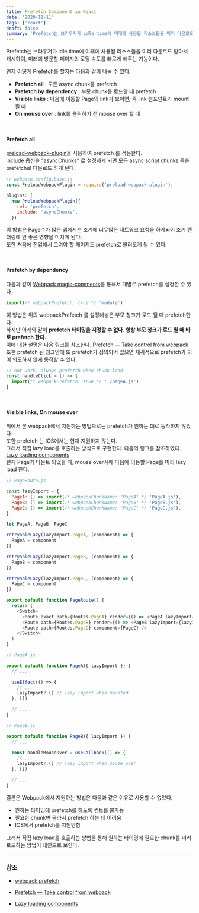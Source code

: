 ```yaml
---
title: Prefetch Component in React
date: '2020-11-11'
tags: ['react']
draft: false
summary: 'Prefetch는 브라우저가 idle time에 미래에 사용될 리소스들을 미리 다운로드 받아서 캐시하여, 미래에 방문할 페이지의 로딩 속도를 빠르게 해주는 기능이다.'
---
```


Prefetch는 브라우저가 idle time에 미래에 사용될 리소스들을 미리 다운로드 받아서 캐시하여, 미래에 방문할 페이지의 로딩 속도를 빠르게 해주는 기능이다.

언제 어떻게 Prefetch를 할지는 다음과 같이 나눌 수 있다.

- **Prefetch all** : 모든 async chunk를 prefetch
- **Prefetch by dependency** : 부모 chunk를 로드할 때 prefetch
- **Visible links** : 다음에 이동할 Page의 link가 보이면, 즉 link 컴포넌트가 mount될 때
- **On mouse over** : link를 클릭하기 전 mouse over 할 때

<br />

#### Prefetch all

[preload-webpack-plugin](https://github.com/GoogleChromeLabs/preload-webpack-plugin)을 사용하여 prefetch 를 적용한다. <br />
include 옵션을 "asyncChunks" 로 설정하게 되면 모든 async script chunks 들을 prefetch로 다운로드 하게 된다.

```js
// webpack.config.base.js
const PreloadWebpackPlugin = require('preload-webpack-plugin');

plugins: [
  new PreloadWebpackPlugin({
    rel: 'prefetch',
    include: 'asyncChunks',
  }),
```

이 방법은 Page수가 많은 앱에서는 초기에 너무많은 네트워크 요청을 하게되어 초기 렌더링에 안 좋은 영향을 미치게 된다. <br />
또한 처음에 진입해서 그려야 할 페이지도 prefetch로 불러오게 될 수 있다.

<br />

#### Prefetch by dependency

다음과 같이 [Webpack magic-comments](https://webpack.js.org/api/module-methods/#magic-comments)를 통해서 개별로 prefetch를 설정할 수 있다.

```js
import(/* webpackPrefetch: true */ 'module')
```

이 방법은 위의 webpackPrefetch 를 설정해놓은 부모 청크가 로드 될 때 prefetch한다. <br />
하지만 아래와 같이 **prefetch 타이밍을 지정할 수 없다. 항상 부모 청크가 로드 될 때 바로 prefetch 한다.** <br />
이에 대한 설명은 다음 링크를 참조한다. [Prefetch — Take control from webpack](https://migcoder.medium.com/prefetch-preload-take-control-from-webpack-26d1e0f2c3) <br />
또한 prefetch 된 청크안에 또 prefetch가 정의되어 있으면 재귀적으로 prefetch가 되어 의도하지 않게 동작할 수 있다.

```js
// not work, always prefetch when chunk load
const handleClick = () => {
  import(/* webpackPrefetch: true */ './pageA.js')
}
```

<br />

#### Visible links, On mouse over

위에서 본 webpack에서 지원하는 방법으로는 prefetch가 원하는 대로 동작하지 않았다. <br />
또한 prefetch 는 IOS에서는 현재 지원하지 않는다. <br />
그래서 직접 lazy load를 호출하는 방식으로 구현한다. 다음의 링크를 참조하였다. [Lazy loading components](https://medium.com/hackernoon/lazy-loading-and-preloading-components-in-react-16-6-804de091c82d) <br />
현재 Page가 마운트 되었을 때, mouse over시에 다음에 이동할 Page를 미리 lazy load 한다.

```js
// PageRoute.js

const lazyImport = {
  PageA: () => import(/* webpackChunkName: "PageA" */ 'PageA.js'),
  PageB: () => import(/* webpackChunkName: "PageB" */ 'PageB.js'),
  PageC: () => import(/* webpackChunkName: "PageC" */ 'PageC.js'),
}

let PageA, PageB, PageC

retryableLazy(lazyImport.PageA, (component) => {
  PageA = component
})

retryableLazy(lazyImport.PageB, (component) => {
  PageB = component
})

retryableLazy(lazyImport.PageC, (component) => {
  PageC = component
})

export default function PageRoute() {
  return (
    <Switch>
      <Route exact path={Routes.PageA} render={() => <PageA lazyImport={lazyImport.PageB} />} />
      <Route path={Routes.PageB} render={() => <PageB lazyImport={lazyImport.PageC} />} />
      <Route path={Routes.PageC} component={PageC} />
    </Switch>
  )
}
```

```js
// PageA.js

export default function PageA({ lazyImport }) {
  // ...

  useEffect(() => {
    // ...
    lazyImport?.() // lazy import when mounted
  }, [])

  // ...
}
```

```js
// PageB.js

export default function PageB({ lazyImport }) {
  // ...

  const handleMouseOver = useCallback(() => {
    // ...
    lazyImport?.() // lazy import when mouse over
  }, [])

  // ...
}
```

결론은 Webpack에서 지원하는 방법은 다음과 같은 이유로 사용할 수 없었다.

- 원하는 타이밍에 prefetch를 하도록 컨트롤 불가능
- 필요한 chunk만 골라서 prefetch 하는 데 어려움
- IOS에서 prefetch를 지원안함

그래서 직접 lazy load를 호출하는 방법을 통해 원하는 타이밍에 필요한 chunk를 미리 로드하는 방법이 대안으로 보인다.

---

### 참조

- [webpack prefetch](https://webpack.kr/guides/code-splitting/#prefetchingpreloading-modules)

- [Prefetch — Take control from webpack](https://migcoder.medium.com/prefetch-preload-take-control-from-webpack-26d1e0f2c3)

- [Lazy loading components](https://medium.com/hackernoon/lazy-loading-and-preloading-components-in-react-16-6-804de091c82d)
